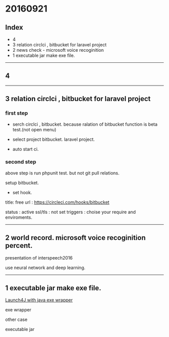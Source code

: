 # 20160921

## Index

- 4 
- 3 relation circlci , bitbucket for laravel project
- 2 news check - microsoft voice recoginition
- 1 executable jar make exe file.




-------------------------
## 4 




-------------------------
## 3 relation circlci , bitbucket for laravel project

### first step
- serch circlci , bitbucket. because ralation of bitbucket function is
beta test.(not open menu)

- select project bitbucket. laravel project.

- auto start ci.


### second step

above step is run phpunit test. but not git pull relations.

setup bitbucket.

- set hook.

title: free
url : https://circleci.com/hooks/bitbucket

status : active
ssl/tls : not set
triggers : choise your require and enviroments.



-------------------------
## 2 world record. microsoft voice recoginition percent.

presentation of interspeech2016

use neural network and deep learning.




-------------------------
## 1 executable jar make exe file.

[Launch4J with java exe wrapper](http://d.hatena.ne.jp/seraphy/20130810)

exe wrapper

other case 

executable jar

